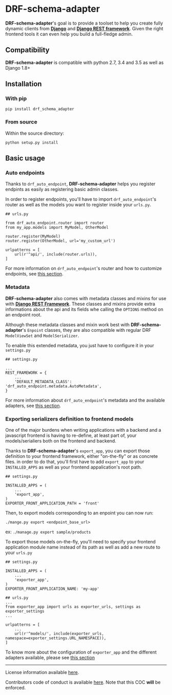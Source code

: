 # DRF-schema-adapter

**DRF-schema-adapter**'s goal is to provide a toolset to help you create fully dynamic clients from **[Django](https://www.djangoproject.com/)** and **[Django REST framework](http://www.django-rest-framework.org/)**. Given the right frontend tools it can even help you build a full-fledge admin.

## Compatibility

**DRF-schema-adapter** is compatible with python 2.7, 3.4 and 3.5 as well as Django 1.8+

## Installation

### With pip

`pip install drf_schema_adapter`

### From source

Within the source directory:

`python setup.py install`

## Basic usage

### Auto endpoints

Thanks to `drf_auto_endpoint`, **DRF-schema-adapter** helps you register endpints as easily as registering basic admin classes.

In order to register endpoints, you'll have to import `drf_auto_endpoint`'s router as well as the models you want to register inside your `urls.py`.

```
## urls.py

from drf_auto_endpoint.router import router
from my_app.models import MyModel, OtherModel

router.register(MyModel)
router.register(OtherModel, url='my_custom_url')

urlpatterns = [
    url(r'^api/', include(router.urls)),
]

```

For more information on `drf_auto_endpoint`'s router and how to customize endpoints, see [this section](drf_auto_endpoint/endpoint.md).

### Metadata

**DRF-schema-adapter** also comes with metadata classes and mixins for use with **[Django REST Framework](http://www.django-rest-framework.org/api-guide/metadata/)**. These classes and mixins provide extra informations about the api and its fields whe calling the `OPTIONS` method on an endpoint root.

Although these metadata classes and mixin work best with **DRF-schema-adapter**'s `Enpoint` classes, they are also compatible with regular DRF `ModelViewSet` and `ModelSerializer`.

To enable this extended metadata, you just have to configure it in your `settings.py`

```
## settings.py

...
REST_FRAMEWORK = {
    ...
    'DEFAULT_METADATA_CLASS': 'drf_auto_endpoint.metadata.AutoMetadata',
}
```

For more information about `drf_auto_endpoint`'s metadata and the available adapters, see [this section](drf_auto_endpoint/metadata.md).

### Exporting serializers definition to frontend models

One of the major burdens when writing applications with a backend and a javascript frontend is having to re-define, at least part of, your models/serialiers both on the frontend and backend.

Thanks to **DRF-schema-adapter**'s `export_app`, you can export those definition to your frontend framework, either "on-the-fly" or as concrete files. in order to do that, you'll first have to add `export_app` to your `INSTALLED_APPS` as well as your frontend appalication's root path.

```
## settings.py

INSTALLED_APPS = (
    ...
    'export_app',
)
EXPORTER_FRONT_APPLICATION_PATH = 'front'
```

Then, to export models corresponding to an enpoint you can now run:

`./mange.py export <endpoint_base_url>`

ex: `./manage.py export sample/products`

To export those models on-the-fly, you'll need to specify your frontend application module name instead of its path as well as add a new route to your `urls.py`

```
## settings.py

INSTALLED_APPS = (
    ...
    'exporter_app',
)
EXPORTER_FRONT_APPLICATION_NAME: 'my-app'
```

```
## urls.py
...
from exporter_app import urls as exporter_urls, settings as exporter_settings
...

urlpatterns = [
    ...
    url(r'^models/', include(exporter_urls, namespace=exporter_settings.URL_NAMESPACE)),
]
```

To know more about the configuration of `exporter_app` and the different adapters available, please see [this section](exporter_app/index.md)


---

License information available [here](LICENSE.md).

Contributors code of conduct is available [here](COC.md). Note that this COC **will** be enforced.
